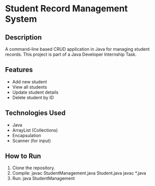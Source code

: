 # Student Record Management System 

## Description
A command-line based CRUD application in Java for managing student records. This project is part of a Java Developer Internship Task.

## Features
- Add new student
- View all students
- Update student details
- Delete student by ID

## Technologies Used
- Java
- ArrayList (Collections)
- Encapsulation
- Scanner (for input)

## How to Run
1. Clone the repository.
2. Compile: javac StudentManagement.java   Student.java   javac *.java
3. Run: java StudentManagement
